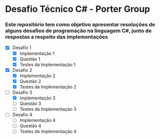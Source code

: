 # Desafio Técnico C# - Porter Group

### Este repositório tem como objetivo apresentar resoluções de alguns desafios de programação na linguagem C#, junto de respostas a respeito das implementações

- [x] Desafio 1
  - [x] Implementação 1
  - [x] Questão 1
  - [x] Testes da Implementação 1
- [x] Desafio 2
  - [x] Implementação 2
  - [x] Questão 2
  - [x] Testes da Implementação 2
- [ ] Desafio 3
  - [x] Implementação 3
  - [ ] Questão 3
  - [ ] Testes da Implementação 3
- [ ] Desafio 4
  - [ ] Implementação 4
  - [ ] Questão 4
  - [ ] Testes da Implementação 4
